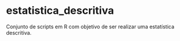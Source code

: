 # estatistica_descritiva
Conjunto de scripts em R com objetivo de ser realizar uma estatística descritiva.
